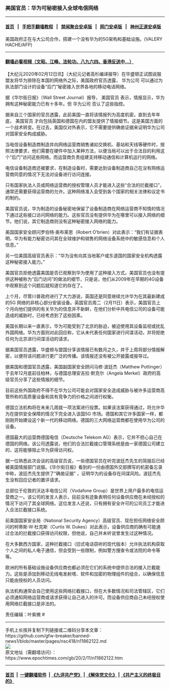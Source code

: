 ### 美国官员：华为可秘密接入全球电信网络
------------------------

#### [首页](https://github.com/gfw-breaker/banned-news1/blob/master/README.md) &nbsp;&nbsp;|&nbsp;&nbsp; [手把手翻墙教程](https://github.com/gfw-breaker/guides/wiki) &nbsp;&nbsp;|&nbsp;&nbsp; [禁闻聚合安卓版](https://github.com/gfw-breaker/bn-android) &nbsp;&nbsp;|&nbsp;&nbsp; [网门安卓版](https://github.com/oGate2/oGate) &nbsp;&nbsp;|&nbsp;&nbsp; [神州正道安卓版](https://github.com/SzzdOgate/update) 



<div><img alt="" class="aligncenter wp-post-image" src="https://i.epochtimes.com/assets/uploads/2020/02/000_1IJ4FS-600x400.jpg"/>
<div class="red16 caption">
 美国政府正在与大公司合作，搭建一个没有华为的5G架构和基础设施。(VALERY HACHE/AFP)
</div>
</div><hr/>

#### [翻墙必看视频（文昭、江峰、法轮功、八九六四、香港反送中...）](https://github.com/gfw-breaker/banned-news1/blob/master/pages/link3.md)

<div><p>
 【大纪元2020年02月12日讯】（大纪元记者高杉编译报导）在华盛顿正试图说服盟友将华为排除在本国的网络外之际，美国政府官员透露，
 <ok href="https://www.epochtimes.com/gb/tag/%E5%8D%8E%E4%B8%BA%E5%85%AC%E5%8F%B8.html">
  华为公司
 </ok>
 可以通过为执法部门设计的设备“后门”秘密接入世界各地的移动电话网络。
</p>
<p>
 据《华尔街日报》（Wall Street Journal）报导，
 <ok href="https://www.epochtimes.com/gb/tag/%E7%BE%8E%E5%9B%BD%E5%AE%98%E5%91%98.html">
  美国官员
 </ok>
 表示，情报显示，华为拥有这种秘密能力已有十多年。但
 <ok href="https://www.epochtimes.com/gb/tag/%E5%8D%8E%E4%B8%BA%E5%85%AC%E5%8F%B8.html">
  华为公司
 </ok>
 否认了这些指控。
</p>
<p>
 据来自三个国家的官员透露，此前美国一直将该情报列为高度机密。直到去年年底，
 <ok href="https://www.epochtimes.com/gb/tag/%E7%BE%8E%E5%9B%BD%E5%AE%98%E5%91%98.html">
  美国官员
 </ok>
 才向包括英国和德国在内的盟友提供了情报细节。这是美国方面的一个战术转变。在过去，美国仅对外表示，它不需要提供确凿证据来证明华为公司对国家安全构成威胁。
</p>
<p>
 当电信设备制造商制造并向网络运营商销售诸如交换机、基站和天线等硬件时，按照法律要求，他们需要在硬件中加入某种方法，以便当局可以出于合法目的利用这个“后门”访问这些网络。而运营商负责组建支持移动通信和计算机运行的网络。
</p>
<p>
 电信设备制造商还被要求，在制造设备时，需要达到设备制造商自己在没有网络运营商同意的情况下无法对设备进行访问连接。
</p>
<p>
 只有国家执法人员或网络运营商的授权管理人员才能进入这些“合法的拦截接口”，通常还需要获得运营商的允许。这种网络准入会受到各个国家的相关法律和议定书的制约。
</p>
<p>
 美国官员说，华为制造的设备秘密地保留了设备制造商在网络运营商不知情的情况下通过这些接口访问网络的能力。这些官员没有提供华为在哪里可以接入网络的细节。他们说，其它制造商则没有这种秘密接入网络的能力。
</p>
<p>
 美国国家安全顾问罗伯特‧奥布莱恩（Robert O’brien）对此表示：“我们有证据表明，华为有能力秘密访问其在全球维护和销售的网络设备系统中的敏感信息和个人信息。”
</p>
<p>
 另一位美国高级官员表示：“华为没有向其当地客户或东道国的国家安全机构透露这种秘密接入能力。”
</p>
<p>
 美国官员拒绝透露美国是否已观察到华为使用了这种接入方式。美国官员也没有提供这种被称为“后门访问”的做法的细节，只是说，他们从2009年在早期的4G设备中观察到这个问题后就知道它的存在了。
</p>
<p>
 上个月，尽管川普政府进行了大力游说，英国还是同意继续允许华为在其最新建成的5G 网络的非核心部分安装设备。英国官员周二（2月11日）表示，美国官员上个月向他们提供的有关华为的信息并不新鲜，在他们分析中共电信公司的设备可能造成的威胁时，已经考虑到了这些因素。
</p>
<p>
 美国长期以来一直表示，华为可能受到了北京的胁迫，被迫使用其设备监视或扰乱外国网络。华为方面则对此回应称，它从未代表任何国家进行间谍活动，并将拒绝任何为北京进行间谍活动的请求。
</p>
<p>
 据美国官员透露，华盛顿与盟国分享该情报已有数月之久，并于上周将部分情报解密，以便将该问题进行更广泛的传播。该情报还没有被公开披露或报导过。
</p>
<p>
 据美国和德国官员透露，美国副国家安全顾问马修‧波廷杰（Matthew Pottinger）于去年12月底前往柏林，与德国总理安吉拉‧默克尔（Angela Merkel）政府的高级官员分享了这些情报的细节。
</p>
<p>
 目前这些外国政府不得不在华为公司可能会对国家安全造成威胁与被许多运营商高管所称的高质量设备和具有竞争力的价格之间进行权衡。
</p>
<p>
 德国立法机构将在未来几周就一项法案进行投票。如果该法案获得通过，将允许华为在提供安全保障的情况下完全进入该国5G 市场。德国和其它许多国家一样，都刚刚开始建设这个新一代的移动网络。德国的三大网络运营商都在使用华为公司的设备。
</p>
<p>
 德国最大的运营商德国电信（Deutsche Telekom AG）表示，它并不担心自己在德国的网络。该公司透露说，他们的合法拦截接口管理系统是由一家德国公司建立的，这将能够阻止华为获得访问权。
</p>
<p>
 据一位熟悉此次会谈的高级官员说，一些德国官员在听完波廷杰先生的简报后已经被美国情报部门说服。《华尔街日报》看到的一份由德国外交部撰写的机密备忘录中称，波廷杰先生提供了“确凿证据” ，证明华为的设备存在间谍风险。波廷杰先生没有回应记者的置评请求。
</p>
<p>
 总部位于伦敦的沃达丰电信公司（Vodafone Group）是世界上用户最多的电信运营商之一。该公司的发言人表示，目前没有迹象表明任何设备供应商在未经授权的情况下访问了其全球网络。这位发言人还说，只有拥有安全许可的公司员工才能进入合法拦截接口系统。
</p>
<p>
 前美国国家安全局（National Security Agency）高级官员、现在担任网络安全顾问的柯蒂斯‧W‧杜克斯（Curtis W. Dukes）对此表示，设备供应商的确有可能通过合法的拦截接口获得访问权限，但他说，自己并未听说曾发生过这种情况。
</p>
<p>
 在大多数西方国家，这种拦截接口（旧式电话窃听的现代版本）允许执法机构获取个人之间的私人电子通信，但会受到一些限制，例如警方搜查令或法院的命令等等。
</p>
<p>
 欧洲的所有基础设施设备供应商也都必须在它们的系统中提供合法的接入拦截能力。这些是添加到移动无线电发射塔、软件和加密的物理组件的组合，以确保信息只能由授权的人员访问。
</p>
<p>
 执法机构通常会自己使用这些网络拦截接口，但在大多数情况和司法管辖区，它们必须通知网络运营商或请求获得让自己进入的许可。而设备供应商自己未经授权使用网络拦截接口是非法的。
</p>
<p>
 责任编辑：叶紫微 #
</p>
</div>
<hr/>
手机上长按并复制下列链接或二维码分享本文章：<br/>
https://github.com/gfw-breaker/banned-news1/blob/master/pages/nsc418/n11862122.md <br/>
<a href='https://github.com/gfw-breaker/banned-news1/blob/master/pages/nsc418/n11862122.md'><img src='https://github.com/gfw-breaker/banned-news1/blob/master/pages/nsc418/n11862122.md.png'/></a> <br/>
原文地址（需翻墙访问）：https://www.epochtimes.com/gb/20/2/11/n11862122.htm


------------------------
#### [首页](https://github.com/gfw-breaker/banned-news1/blob/master/README.md) &nbsp;|&nbsp; [一键翻墙软件](https://github.com/gfw-breaker/nogfw/blob/master/README.md) &nbsp;| [《九评共产党》](https://github.com/gfw-breaker/9ping.md/blob/master/README.md#九评之一评共产党是什么) | [《解体党文化》](https://github.com/gfw-breaker/jtdwh.md/blob/master/README.md) | [《共产主义的终极目的》](https://github.com/gfw-breaker/gczydzjmd.md/blob/master/README.md)


<img src='http://gfw-breaker.win/banned-news/pages/nsc418/n11862122.md' width='0px' height='0px'/>